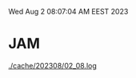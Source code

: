 Wed Aug  2 08:07:04 AM EEST 2023
# JAM
<a href='./cache/202308/02_08.log'>./cache/202308/02_08.log</a>

